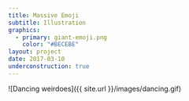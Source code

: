 ```yaml
---
title: Massive Emoji
subtitle: Illustration
graphics:
  - primary: giant-emoji.png
    color: "#BECEBE"
layout: project
date: 2017-03-10
underconstruction: true
---
```


![Dancing weirdoes]({{ site.url }}/images/dancing.gif)